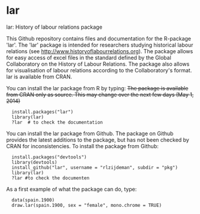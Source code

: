 lar
===

lar: History of labour relations package

This Github repository contains files and documentation for the R-package 'lar'. The 'lar' package is intended for researchers studying historical labour relations (see http://www.historyoflabourrelations.org). The package allows for easy access of excel files in the standard defined by the Global Collaboratory on the History of Labour Relations. The package also allows for visualisation of labour relations according to the Collaboratory's format. lar is available from CRAN.
  
You can install the lar package from R by typing:
~~The package is available from CRAN only as source. This may change over the next few days (May 1, 2014)~~
```{r}
  install.packages("lar")  
  library(lar)  
  ?lar  # to check the documentation
```
You can install the lar package from Github. The package on Github provides the latest additions to the package, but has not been checked by CRAN for inconsistencies. To install the package from Github:  
```{r}
  install.packages("devtools")  
  library(devtools)  
  install_github("lar", username = "rlzijdeman", subdir = "pkg")  
  library(lar)  
  ?lar #to check the documenten
```
As a first example of what the package can do, type:
```{r}
  data(spain.1900)
  draw.lar(spain.1900, sex = "female", mono.chrome = TRUE)
```





